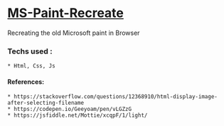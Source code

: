 # [MS-Paint-Recreate](https://overlorddamygod.github.io/ms-paint-recreate)

Recreating the old Microsoft paint in Browser

### Techs used :
    * Html, Css, Js

#### References:
    * https://stackoverflow.com/questions/12368910/html-display-image-after-selecting-filename
    * https://codepen.io/Geeyoam/pen/vLGZzG
    * https://jsfiddle.net/Mottie/xcqpF/1/light/
